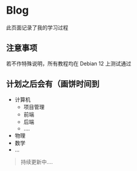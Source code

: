 # Blog

此页面记录了我的学习过程

## 注意事项

若不作特殊说明，所有教程均在 Debian 12 上测试通过

## 计划之后会有（画饼时间到

- 计算机
  - 项目管理
  - 前端
  - 后端
  - ....
- 物理
- 数学
- ...

> 持续更新中....
